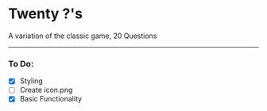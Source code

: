 # Twenty ?'s
A variation of the classic game, 20 Questions
____
### To Do:
- [x] Styling
- [ ] Create icon.png
- [x] Basic Functionality

